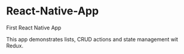 # React-Native-App
First React Native App

This app demonstrates lists, CRUD actions and state management wit Redux.